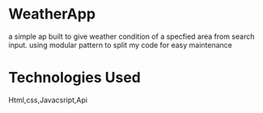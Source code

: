 # WeatherApp
a simple ap built to give weather condition of a specfied area from search input.
using modular pattern to split my code for easy maintenance 
# Technologies Used
Html,css,Javacsript,Api
